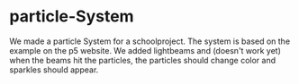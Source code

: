 # particle-System
We made a particle System for a schoolproject. The system is based on the example on the p5 website. We added lightbeams 
and (doesn't work yet) when the beams hit the particles, the particles should change color and sparkles should appear. 
